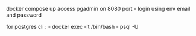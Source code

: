 docker compose up
access pgadmin on 8080 port
    - login using env email and password

for postgres cli :
    - docker exec -it <containerid> /bin/bash
    - psql -U <username> <dbname>


